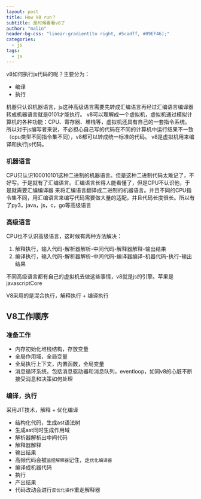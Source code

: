 ```yaml
---
layout: post
title: How V8 run？ 
subtitle: 是时候看看v8了
author: "malin"
header-bg-css: "linear-gradient(to right, #5cadff, #09EF46);"
categories:
  - js
tags:
  - js
---
```


v8如何执行js代码的呢？主要分为：

- 编译
- 执行

机器只认识机器语言，js这种高级语言需要先转成汇编语言再经过汇编语言编译器转成机器语言就是0101才能执行。
v8可以理解成一个虚拟机，虚拟机通过模拟计算机的各种功能：CPU、寄存器、堆栈等，虚拟机还具有自己的一套指令系统。
所以对于js编写者来说，不必担心自己写的代码在不同的计算机中运行结果不一致（cpu类型不同指令集不同），v8都可以转成统一标准的代码。
v8是虚拟机用来编译和执行js代码。

### 机器语言

CPU只认识100010101这种二进制的机器语言。但是这种二进制代码太难记了，不好写。于是就有了汇编语言。汇编语言长得人能看懂了，但是CPU不认识他，于是就需要汇编编译器
来将汇编语言翻译成二进制的机器语言。并且不同的CPU指令集不同，用汇编语言来编写代码需要做大量的适配，并且代码长度很长。所以有了py3，java，js，c，go等高级语言

### 高级语言

CPU也不认识高级语言，这时候有两种方法解决：

1. 解释执行，输入代码-解析器解析-中间代码-解释器解释-输出结果
2. 编译执行，输入代码-解析器解析-中间代码-编译器编译-机器代码-执行-输出结果

不同高级语言都有自己的虚拟机去做这些事情，v8就是js的引擎。苹果是javascriptCore

V8采用的是混合执行，解释执行 + 编译执行

## V8工作顺序

### 准备工作

- 内存初始化堆栈结构，存放变量
- 全局作用域，全局变量
- 全局执行上下文，内置函数，全局变量
- 消息循环系统，包括消息驱动器和消息队列，eventloop，如同v8的心脏不断接受消息和决策如何处理

### 编译，执行 

采用JIT技术，解释 + 优化编译

- 结构化代码，生成ast语法树
- 生成ast同时生成作用域
- 解析器解析出中间代码
- 解释器解释
- 输出结果
- 高频代码会被`监控解释器`记住，走`优化编译器`
- 编译成机器代码
- 执行
- 产出结果
- 代码改动会进行`反优化操作`重走解释器